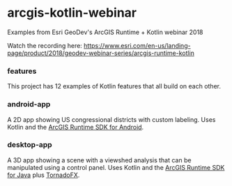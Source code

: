 # arcgis-kotlin-webinar
Examples from Esri GeoDev's ArcGIS Runtime + Kotlin webinar 2018

Watch the recording here: https://www.esri.com/en-us/landing-page/product/2018/geodev-webinar-series/arcgis-runtime-kotlin

### features
This project has 12 examples of Kotlin features that all build on each other.

### android-app
A 2D app showing US congressional districts with custom labeling. Uses Kotlin and the [ArcGIS Runtime SDK for Android](https://developers.arcgis.com/android/latest/).

### desktop-app
A 3D app showing a scene with a viewshed analysis that can be manipulated using a control panel. Uses Kotlin and the [ArcGIS Runtime SDK for Java](https://developers.arcgis.com/java/latest/) plus [TornadoFX](https://github.com/edvin/tornadofx).
